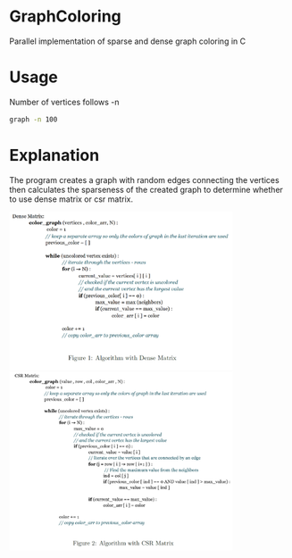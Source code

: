 # GraphColoring
Parallel implementation of sparse and dense graph coloring in C

# Usage
Number of vertices follows -n
```bash
graph -n 100
```
# Explanation
The program creates a graph with random edges connecting the vertices then calculates the sparseness of the created graph to determine whether to use dense matrix or csr matrix.

<img src="Dense_Algorithm.png" width="400">
<img src="CSR_Algorithm.png" width="400">
